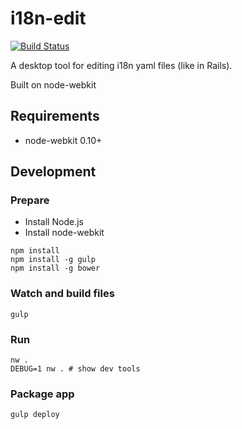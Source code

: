 # i18n-edit

[![Build Status](https://travis-ci.org/pixta-dev/i18n-edit.svg?branch=master)](https://travis-ci.org/pixta-dev/i18n-edit)

A desktop tool for editing i18n yaml files (like in Rails).

Built on node-webkit

## Requirements

* node-webkit 0.10+

## Development

### Prepare

* Install Node.js
* Install node-webkit

```
npm install
npm install -g gulp
npm install -g bower
```

### Watch and build files

```
gulp
```

### Run

```
nw .
DEBUG=1 nw . # show dev tools
```

### Package app

```
gulp deploy
```
